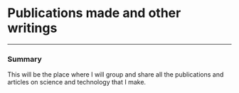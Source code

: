 # Publications made and other writings
***
### Summary

This will be the place where I will group and share all the publications and articles on science and technology that I make.
